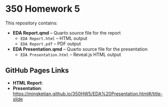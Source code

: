 # 350 Homework 5
This repository contains:

- **EDA Report.qmd** – Quarto source file for the report
  - `EDA Report.html` – HTML output
  - `EDA Report.pdf` – PDF output
- **EDA Presentation.qmd** – Quarto source file for the presentation
  - `EDA Presentation.html` – Reveal.js HTML output

## GitHub Pages Links
- **HTML Report**: 
- **Presentation**: https://mingketian.github.io/350HW5/EDA%20Presentation.html#/title-slide



